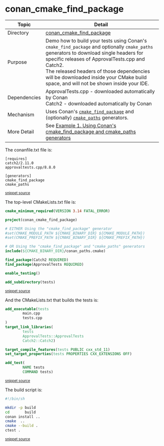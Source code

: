 <!--
GENERATED FILE - DO NOT EDIT
This file was generated by [MarkdownSnippets](https://github.com/SimonCropp/MarkdownSnippets).
Source File: /conan_cmake_find_package/mdsource/README.source.md
To change this file edit the source file and then execute ./run_markdown_templates.sh.
-->

# conan_cmake_find_package

 <!-- include: conan_cmake_find_package. path: /conan_cmake_find_package/mdsource/conan_cmake_find_package.include.md -->
| Topic        | Detail                                                       |
| ------------ | ------------------------------------------------------------ |
| Directory    | [conan_cmake_find_package](/conan_cmake_find_package/)       |
| Purpose      | Demo how to build your tests using Conan's `cmake_find_package` and optionally `cmake_paths` generators to download single headers for specific releases of ApprovalTests.cpp and Catch2.<br />The released headers of those dependencies will be downloaded inside your CMake build space, and will not be shown inside your IDE. |
| Dependencies | ApprovalTests.cpp - downloaded automatically by Conan<br/>Catch2 - downloaded automatically by Conan |
| Mechanism    | Uses Conan's [`cmake_find_package`](https://docs.conan.io/en/latest/integrations/build_system/cmake/cmake_find_package_generator.html) and (optionally) [`cmake_paths`](https://docs.conan.io/en/latest/integrations/build_system/cmake/cmake_paths_generator.html) generators. |
| More Detail  | See [Example 1. Using Conan's cmake_find_package and cmake_paths generators](https://github.com/approvals/ApprovalTests.cpp/blob/master/doc/ConanIntegration.md#example-1-using-conans-cmake_find_package-and-cmake_paths-generators) |
 <!-- end include: conan_cmake_find_package. path: /conan_cmake_find_package/mdsource/conan_cmake_find_package.include.md -->

The conanfile.txt file is:

 <!-- include: inc_conan_cmake_find_package_conanfile. path: /conan_cmake_find_package/mdsource/inc_conan_cmake_find_package_conanfile.include.md -->

```
[requires]
catch2/2.11.0
approvaltests.cpp/8.8.0

[generators]
cmake_find_package
cmake_paths
```
<sup><a href='https://github.com/claremacrae/ApprovalTests.cpp.CMakeSamples/blob/main/./conan_cmake_find_package/conanfile.txt' title='File snippet was copied from'>snippet source</a></sup>
 <!-- end include: inc_conan_cmake_find_package_conanfile. path: /conan_cmake_find_package/mdsource/inc_conan_cmake_find_package_conanfile.include.md -->

The top-level CMakeLists.txt file is:

 <!-- include: inc_conan_cmake_find_package_cmakelists. path: /conan_cmake_find_package/mdsource/inc_conan_cmake_find_package_cmakelists.include.md -->

```cmake
cmake_minimum_required(VERSION 3.14 FATAL_ERROR)

project(conan_cmake_find_package)

# EITHER Using the "cmake_find_package" generator
#set(CMAKE_MODULE_PATH ${CMAKE_BINARY_DIR} ${CMAKE_MODULE_PATH})
#set(CMAKE_PREFIX_PATH ${CMAKE_BINARY_DIR} ${CMAKE_PREFIX_PATH})

# OR Using the "cmake_find_package" and "cmake_paths" generators
include(${CMAKE_BINARY_DIR}/conan_paths.cmake)

find_package(Catch2 REQUIRED)
find_package(ApprovalTests REQUIRED)

enable_testing()

add_subdirectory(tests)
```
<sup><a href='https://github.com/claremacrae/ApprovalTests.cpp.CMakeSamples/blob/main/./conan_cmake_find_package/CMakeLists.txt' title='File snippet was copied from'>snippet source</a></sup>
 <!-- end include: inc_conan_cmake_find_package_cmakelists. path: /conan_cmake_find_package/mdsource/inc_conan_cmake_find_package_cmakelists.include.md -->

And the CMakeLists.txt that builds the tests is:

 <!-- include: inc_conan_cmake_find_package_tests_cmakelists. path: /conan_cmake_find_package/mdsource/inc_conan_cmake_find_package_tests_cmakelists.include.md -->

```cmake
add_executable(tests
        main.cpp
        tests.cpp
)
target_link_libraries(
        tests
        ApprovalTests::ApprovalTests
        Catch2::Catch2)

target_compile_features(tests PUBLIC cxx_std_11)
set_target_properties(tests PROPERTIES CXX_EXTENSIONS OFF)

add_test(
        NAME tests
        COMMAND tests)
```
<sup><a href='https://github.com/claremacrae/ApprovalTests.cpp.CMakeSamples/blob/main/./conan_cmake_find_package/tests/CMakeLists.txt' title='File snippet was copied from'>snippet source</a></sup>
 <!-- end include: inc_conan_cmake_find_package_tests_cmakelists. path: /conan_cmake_find_package/mdsource/inc_conan_cmake_find_package_tests_cmakelists.include.md -->

The build script is:

 <!-- include: inc_conan_cmake_find_package_build. path: /conan_cmake_find_package/mdsource/inc_conan_cmake_find_package_build.include.md -->

```bash
#!/bin/sh

mkdir -p build
cd       build
conan install ..
cmake  ..
cmake --build .
ctest .
```
<sup><a href='https://github.com/claremacrae/ApprovalTests.cpp.CMakeSamples/blob/main/./conan_cmake_find_package/build.sh' title='File snippet was copied from'>snippet source</a></sup>
 <!-- end include: inc_conan_cmake_find_package_build. path: /conan_cmake_find_package/mdsource/inc_conan_cmake_find_package_build.include.md -->
